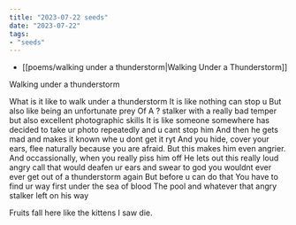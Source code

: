 ```yaml
---
title: "2023-07-22 seeds"
date: "2023-07-22"
tags:
- "seeds"
---
```


- [[poems/walking under a thunderstorm|Walking Under a Thunderstorm]]

Walking under a thunderstorm

What is it like to walk under a thunderstorm
It is like nothing can stop u
But also like being an unfortunate prey
Of A ? stalker with a really bad temper but also excellent photographic skills
It is like someone somewhere has decided to take ur photo repeatedly and u cant stop him
And then he gets mad and makes it known whe u dont get it ryt
And you hide, cover your ears, flee naturally because you are afraid.
But this makes him even angrier.
And occassionally, when you really piss him off
He lets out this really loud angry call that would deafen ur ears and swear to god you wouldnt ever ever get out of a thunderstorm again
But before u can do that
You have to find ur way first under the sea of blood
The pool and whatever that angry stalker left on his way

Fruits fall here like the kittens I saw die.